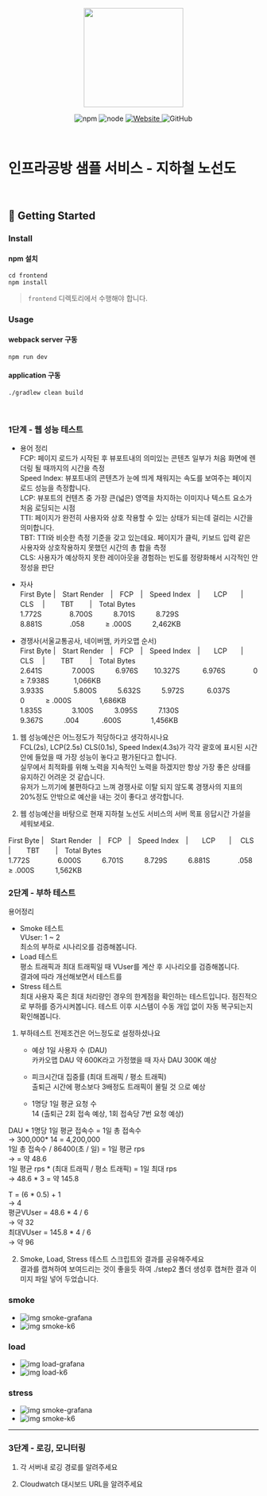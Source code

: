 <p align="center">
    <img width="200px;" src="https://raw.githubusercontent.com/woowacourse/atdd-subway-admin-frontend/master/images/main_logo.png"/>
</p>
<p align="center">
  <img alt="npm" src="https://img.shields.io/badge/npm-%3E%3D%205.5.0-blue">
  <img alt="node" src="https://img.shields.io/badge/node-%3E%3D%209.3.0-blue">
  <a href="https://edu.nextstep.camp/c/R89PYi5H" alt="nextstep atdd">
    <img alt="Website" src="https://img.shields.io/website?url=https%3A%2F%2Fedu.nextstep.camp%2Fc%2FR89PYi5H">
  </a>
  <img alt="GitHub" src="https://img.shields.io/github/license/next-step/atdd-subway-service">
</p>

<br>

# 인프라공방 샘플 서비스 - 지하철 노선도

<br>

## 🚀 Getting Started

### Install
#### npm 설치
```
cd frontend
npm install
```
> `frontend` 디렉토리에서 수행해야 합니다.

### Usage
#### webpack server 구동
```
npm run dev
```
#### application 구동
```
./gradlew clean build
```
<br>


### 1단계 - 웹 성능 테스트
- 용어 정리  
  FCP: 페이지 로드가 시작된 후 뷰포트내의 의미있는 콘텐츠 일부가 처음 화면에 렌더링 될 때까지의 시간을 측정  
  Speed Index: 뷰포트내의 콘텐츠가 눈에 띄게 채워지는 속도를 보여주는 페이지 로드 성능을 측정합니다.  
  LCP: 뷰포트의 컨텐츠 중 가장 큰(넓은) 영역을 차지하는 이미지나 텍스트 요소가 처음 로딩되는 시점  
  TTI: 페이지가 완전히 사용자와 상호 작용할 수 있는 상태가 되는데 걸리는 시간을 의미합니다.  
  TBT: TTI와 비슷한 측정 기준을 갖고 있는데요. 페이지가 클릭, 키보드 입력 같은 사용자와 상호작용하지 못했던 시간의 총 합을 측정  
  CLS: 사용자가 예상하지 못한 레이아웃을 경험하는 빈도를 정량화해서 시각적인 안정성을 판단


- 자사  
  First Byte |　Start Render　|　FCP　|　Speed Index　|　　LCP　　|　 CLS　 |　	　TBT　	　|　Total Bytes  
  1.772S　　　　8.700S　　　8.701S　　　8.729S　　　8.881S　　　　.058　　　≥ .000S　　　2,462KB


- 경쟁사(서울교통공사, 네이버맴, 카카오맵 순서)  
  First Byte |　Start Render　|　FCP　|　Speed Index　|　　LCP　　|　 CLS　 |　	　TBT　	　|　Total Bytes  
  2.641S　　　　 7.000S　　　6.976S	　　10.327S　　	　6.976S　　　　0　　　≥ 7.938S	　　　 1,066KB  
  3.933S　　　　	5.800S　　　5.632S　　　5.972S　　　  6.037S　　　　 0　　　≥ .000S　　　　1,686KB  
  1.835S　　　 　3.100S　　　3.095S　　　7.130S　　　 9.367S　　　.004　　　 .600S　　　　 1,456KB

1. 웹 성능예산은 어느정도가 적당하다고 생각하시나요  
   FCL(2s), LCP(2.5s) CLS(0.1s), Speed Index(4.3s)가 각각 괄호에 표시된 시간 안에 들었을 때 가장 성능이 놓다고 평가된다고 합니다.  
   실무에서 최적화를 위해 노력을 지속적인 노력을 하겠지만 항상 가장 좋은 상태를 유지하긴 어려운 것 같습니다.  
   유저가 느끼기에 불편하다고 느껴 경쟁사로 이탈 되지 않도록 경쟁사의 지표의 20%정도 안밖으로 예산을 내는 것이 좋다고 생각합니다.


2. 웹 성능예산을 바탕으로 현재 지하철 노선도 서비스의 서버 목표 응답시간 가설을 세워보세요.

First Byte |　Start Render　|　FCP　|　Speed Index　|　　LCP　　|　 CLS　 |　	　TBT　	　|　Total Bytes  
1.772S　　　　6.000S　　　6.701S　　　8.729S　　　6.881S　　　　.058　　　≥ .000S　　　1,562KB



### 2단계 - 부하 테스트
용어정리 
-  Smoke 테스트   
VUser: 1 ~ 2  
최소의 부하로 시나리오를 검증해봅니다.
- Load 테스트  
평소 트래픽과 최대 트래픽일 때 VUser를 계산 후 시나리오를 검증해봅니다.  
결과에 따라 개선해보면서 테스트를   
- Stress 테스트  
최대 사용자 혹은 최대 처리량인 경우의 한계점을 확인하는 테스트입니다.
점진적으로 부하를 증가시켜봅니다.
테스트 이후 시스템이 수동 개입 없이 자동 복구되는지 확인해봅니다.  

1. 부하테스트 전제조건은 어느정도로 설정하셨나요  
   
    - 예상 1일 사용자 수 (DAU)    
   카카오맵 DAU 약 600K라고 가정했을 때 자사 DAU 300K 예상

    -   피크시간대 집중률 (최대 트래픽 / 평소 트래픽)  
    출퇴근 시간에 평소보다  3배정도 트래픽이 몰릴 것 으로 예상

    -  1명당 1일 평균 요청 수  
   14 (출퇴근 2회 접속 예상, 1회 접속당 7번 요청 예상)


DAU * 1명당 1일 평균 접속수 = 1일 총 접속수  
→ 300,000* 14 = 4,200,000  
1일 총 접속수 / 86400(초 / 일) = 1일 평균 rps  
→  = 약 48.6  
1일 평균 rps * (최대 트래픽 / 평소 트래픽) = 1일 최대 rps  
→ 48.6 * 3 = 약 145.8  

T = (6 * 0.5) + 1  
-> 4  
평균VUser = 48.6 * 4 / 6  
-> 약 32  
최대VUser = 145.8 * 4 / 6  
-> 약 96  


2. Smoke, Load, Stress 테스트 스크립트와 결과를 공유해주세요  
   결과를 캡쳐하여 보여드리는 것이 좋을듯 하여
   ./step2 폴더 생성후 캡쳐한 결과 이미지 파일 넣어 두었습니다.  
### smoke
- ![img smoke-grafana](./step2/smoke/grafana-smoke.png)
- ![img smoke-k6](./step2/smoke/k6-smoke.JPG)



### load
- ![img load-grafana](./step2/load/grafana-load.png)
- ![img load-k6](./step2/load/k6-load.JPG)  


### stress
- ![img smoke-grafana](./step2/stress/grafana-stress.png)
- ![img smoke-k6](./step2/stress/k6-stress.JPG)

---

### 3단계 - 로깅, 모니터링
1. 각 서버내 로깅 경로를 알려주세요

2. Cloudwatch 대시보드 URL을 알려주세요
